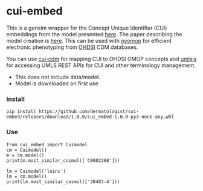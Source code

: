 # cui-embed

This is a gensim wrapper for the Concept Unique Identifier (CUI) embeddings from the model presented [here](https://github.com/beamandrew/cui2vec). The paper describing the model creation is [here](https://arxiv.org/abs/1804.01486). This can be used with [pyomop](https://github.com/dermatologist/pyomop) for efficient electronic phenotyping from [OHDSI](https://www.ohdsi.org/) CDM databases.

You can use [cui-cdm](https://github.com/E-Health/cui-cdm) for mapping CUI to OHDSI OMOP concepts and [umlsjs](https://github.com/dermatologist/umlsjs) for accessing UMLS REST APIs for CUI and other terminology management.

* This does not include data/model.
* Model is downloaded on first use

### Install

```
pip install https://github.com/dermatologist/cui-embed/releases/download/1.0.0/cui_embed-1.0.0-py3-none-any.whl
```
### Use

```
from cui_embed import Cuimodel
cm = Cuimodel()
m = cm.model()
print(m.most_similar_cosmul(['C0002268']))

lm = Cuimodel('loinc')
lm = cm.model()
print(lm.most_similar_cosmul(['38483-4']))

```
